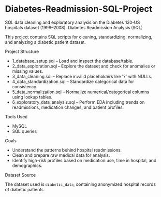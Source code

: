 # Diabetes-Readmission-SQL-Project
SQL data cleaning and exploratory analysis on the Diabetes 130-US hospitals dataset (1999–2008).
 Diabetes Readmission Analysis (SQL)

This project contains SQL scripts for cleaning, standardizing, normalizing, and analyzing a diabetic patient dataset.

 Project Structure

- 1_database_setup.sql – Load and inspect the database/table.
- 2_data_exploration.sql – Explore the dataset and check for anomalies or missing values.
- 3_data_cleaning.sql – Replace invalid placeholders like '?' with NULLs.
- 4_data_standardization.sql – Standardize categorical data for consistency.
- 5_data_normalization.sql – Normalize numerical/categorical columns using lookup tables.
- 6_exploratory_data_analysis.sql – Perform EDA including trends on readmissions, medication changes, and patient profiles.

 Tools Used

- MySQL
- SQL queries

 Goals

- Understand the patterns behind hospital readmissions.
- Clean and prepare raw medical data for analysis.
- Identify high-risk profiles based on medication use, time in hospital, and demographics.

 Dataset Source

The dataset used is `diabetic_data`, containing anonymized hospital records of diabetic patients.


